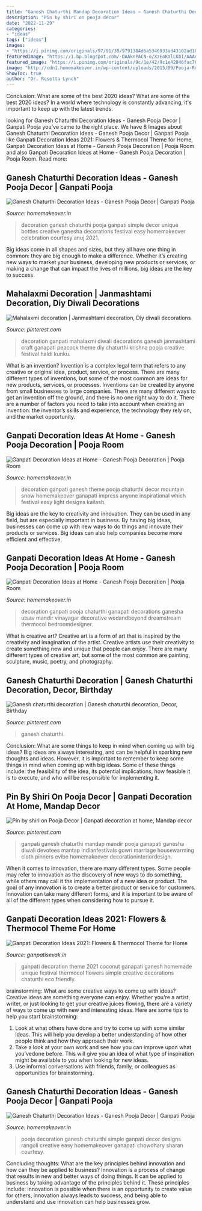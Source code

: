 ```yaml
---
title: "Ganesh Chaturthi Mandap Decoration Ideas ~ Ganesh Chaturthi Decoration Ideas"
description: "Pin by shiri on pooja decor"
date: "2022-11-29"
categories:
- "ideas"
tags: ["ideas"]
images:
- "https://i.pinimg.com/originals/97/91/38/9791384d6a5346933ad43102ad18abfc.jpg"
featuredImage: "https://1.bp.blogspot.com/-DAAknPACN-o/XzEoKalLKbI/AAAAAAAAIPI/NLvHW0YI2pMIkuWz2LzTWIOEhFlsEAhYgCLcBGAsYHQ/s1040/Ganpati-Decoration-Ideas-for-Home-3.jpg"
featured_image: "https://i.pinimg.com/originals/9c/1e/42/9c1e42846fac76048c3a7bde00988c8a.jpg"
image: "http://cdn1.homemakeover.in/wp-content/uploads/2015/09/Pooja-Room-406.jpg"
ShowToc: true
author: "Dr. Rosetta Lynch"
---
```



Conclusion: What are some of the best 2020 ideas?
What are some of the best 2020 ideas? In a world where technology is constantly advancing, it's important to keep up with the latest trends.

	

		
looking for Ganesh Chaturthi Decoration Ideas - Ganesh Pooja Decor | Ganpati Pooja you've came to the right place. We have 8 Images about Ganesh Chaturthi Decoration Ideas - Ganesh Pooja Decor | Ganpati Pooja like Ganpati Decoration Ideas 2021: Flowers &amp; Thermocol Theme for Home, Ganpati Decoration Ideas at Home - Ganesh Pooja Decoration | Pooja Room and also Ganpati Decoration Ideas at Home - Ganesh Pooja Decoration | Pooja Room. Read more:
		
    
## Ganesh Chaturthi Decoration Ideas - Ganesh Pooja Decor | Ganpati Pooja

<img loading=lazy src="http://cdn1.homemakeover.in/wp-content/uploads/2015/09/Pooja-Room-406.jpg" onerror="this.onerror=null;this.src='https://tse3.mm.bing.net/th?id=OIP.4gDTt0W0U6vjEieQ_yHUHgHaFk&amp;pid=15.1';" alt="Ganesh Chaturthi Decoration Ideas - Ganesh Pooja Decor | Ganpati Pooja">

_Source: homemakeover.in_

>decoration ganesh chaturthi pooja ganpati simple decor unique bottles creative ganesha decorations festival easy homemakeover celebration courtesy anuj 2021. 

	

Big ideas come in all shapes and sizes, but they all have one thing in common: they are big enough to make a difference. Whether it’s creating new ways to market your business, developing new products or services, or making a change that can impact the lives of millions, big ideas are the key to success.

    
## Mahalaxmi Decoration | Janmashtami Decoration, Diy Diwali Decorations

<img loading=lazy src="https://i.pinimg.com/originals/9c/1e/42/9c1e42846fac76048c3a7bde00988c8a.jpg" onerror="this.onerror=null;this.src='https://tse4.mm.bing.net/th?id=OIP.AqVgnES3oiSTKLplUCBIXQHaJ4&amp;pid=15.1';" alt="Mahalaxmi decoration | Janmashtami decoration, Diy diwali decorations">

_Source: pinterest.com_

>decoration ganpati mahalaxmi diwali decorations ganesh janmashtami craft ganapati peacock theme diy chaturthi krishna pooja creative festival haldi kunku. 

	

What is an invention?
Invention is a complex legal term that refers to any creative or original idea, product, service, or process. There are many different types of inventions, but some of the most common are ideas for new products, services, or processes. Inventions can be created by anyone from small businesses to large companies. There are many different ways to get an invention off the ground, and there is no one right way to do it. There are a number of factors you need to take into account when creating an invention: the inventor’s skills and experience, the technology they rely on, and the market opportunity.

    
## Ganpati Decoration Ideas At Home - Ganesh Pooja Decoration | Pooja Room

<img loading=lazy src="http://cdn1.homemakeover.in/wp-content/uploads/2015/09/Pooja-Room-403.jpg" onerror="this.onerror=null;this.src='https://tse4.mm.bing.net/th?id=OIP.MZt5I1y-piJNCdm87P4wjQHaGQ&amp;pid=15.1';" alt="Ganpati Decoration Ideas at Home - Ganesh Pooja Decoration | Pooja Room">

_Source: homemakeover.in_

>decoration ganpati ganesh theme pooja chaturthi decor mountain snow homemakeover ganapati impress anyone inspirational which festival easy light designs kailash. 

	

Big ideas are the key to creativity and innovation. They can be used in any field, but are especially important in business. By having big ideas, businesses can come up with new ways to do things and innovate their products or services. Big ideas can also help companies become more efficient and effective.

    
## Ganpati Decoration Ideas At Home - Ganesh Pooja Decoration | Pooja Room

<img loading=lazy src="https://cdn1.homemakeover.in/wp-content/uploads/$wblob/2955/Pooja-Room-343.jpg" onerror="this.onerror=null;this.src='https://tse2.mm.bing.net/th?id=OIP.KZdSm9pGomJF8RjS5yk8pwAAAA&amp;pid=15.1';" alt="Ganpati Decoration Ideas at Home - Ganesh Pooja Decoration | Pooja Room">

_Source: homemakeover.in_

>decoration ganpati pooja chaturthi ganapati decorations ganesha utsav mandir vinayagar decorative wedandbeyond dreamstream thermocol bedroomdesigner. 

	

What is creative art?
Creative art is a form of art that is inspired by the creativity and imagination of the artist. Creative artists use their creativity to create something new and unique that people can enjoy. There are many different types of creative art, but some of the most common are painting, sculpture, music, poetry, and photography.

    
## Ganesh Chaturthi Decoration | Ganesh Chaturthi Decoration, Decor, Birthday

<img loading=lazy src="https://i.pinimg.com/736x/45/97/ef/4597efc8a733a5fd6aa8ebba7a11a124.jpg" onerror="this.onerror=null;this.src='https://tse1.mm.bing.net/th?id=OIP.rcOR-tZec-AG4iKuicuYvgHaJ3&amp;pid=15.1';" alt="Ganesh chaturthi decoration | Ganesh chaturthi decoration, Decor, Birthday">

_Source: pinterest.com_

>ganesh chaturthi. 

	

Conclusion: What are some things to keep in mind when coming up with big ideas?
Big ideas are always interesting, and can be helpful in sparking new thoughts and ideas. However, it is important to remember to keep some things in mind when coming up with big ideas. Some of these things include: the feasibility of the idea, its potential implications, how feasible it is to execute, and who will be responsible for implementing it.

    
## Pin By Shiri On Pooja Decor | Ganpati Decoration At Home, Mandap Decor

<img loading=lazy src="https://i.pinimg.com/originals/97/91/38/9791384d6a5346933ad43102ad18abfc.jpg" onerror="this.onerror=null;this.src='https://tse1.mm.bing.net/th?id=OIP.53SFfjsgd7hgrpkbDekglwAAAA&amp;pid=15.1';" alt="Pin by shiri on Pooja Decor | Ganpati decoration at home, Mandap decor">

_Source: pinterest.com_

>ganpati ganesh chaturthi mandap mandir pooja ganapati ganesha diwali devotees mantap indianfestivals gowri marriage housewarming cloth pinners evibe homemakeover decorationinteriordesign. 

	

When it comes to innovation, there are many different types. Some people may refer to innovation as the discovery of new ways to do something, while others may call it the implementation of a new idea or product. The goal of any innovation is to create a better product or service for customers. Innovation can take many different forms, and it is important to be aware of all of the different types when considering how to pursue it.

    
## Ganpati Decoration Ideas 2021: Flowers &amp; Thermocol Theme For Home

<img loading=lazy src="https://1.bp.blogspot.com/-DAAknPACN-o/XzEoKalLKbI/AAAAAAAAIPI/NLvHW0YI2pMIkuWz2LzTWIOEhFlsEAhYgCLcBGAsYHQ/s1040/Ganpati-Decoration-Ideas-for-Home-3.jpg" onerror="this.onerror=null;this.src='https://tse1.mm.bing.net/th?id=OIP.gyaJZbkfjz16AgY9RWuOMQHaJ4&amp;pid=15.1';" alt="Ganpati Decoration Ideas 2021: Flowers &amp; Thermocol Theme for Home">

_Source: ganpatisevak.in_

>ganpati decoration theme 2021 coconut ganapati ganesh homemade unique festival thermocol flowers simple creative decorations chaturthi eco friendly. 

	

brainstorming: What are some creative ways to come up with ideas?
Creative ideas are something everyone can enjoy. Whether you're a artist, writer, or just looking to get your creative juices flowing, there are a variety of ways to come up with new and interesting ideas. Here are some tips to help you start brainstorming: 
1. Look at what others have done and try to come up with some similar ideas. This will help you develop a better understanding of how other people think and how they approach their work. 
2. Take a look at your own work and see how you can improve upon what you'vedone before. This will give you an idea of what type of inspiration might be available to you when looking for new ideas. 
3. Use informal conversations with friends, family, or colleagues as opportunities for brainstorming.

    
## Ganesh Chaturthi Decoration Ideas - Ganesh Pooja Decor | Ganpati Pooja

<img loading=lazy src="http://cdn1.homemakeover.in/wp-content/uploads/2015/09/Pooja-Room-412.jpg" onerror="this.onerror=null;this.src='https://tse4.mm.bing.net/th?id=OIP.8fMC3Ca6OIQM_YTajAKe8AHaFd&amp;pid=15.1';" alt="Ganesh Chaturthi Decoration Ideas - Ganesh Pooja Decor | Ganpati Pooja">

_Source: homemakeover.in_

>pooja decoration ganesh chaturthi simple ganpati decor designs rangoli creative easy homemakeover ganapati chowdhary sharan courtesy. 

	

Concluding thoughts: What are the key principles behind innovation and how can they be applied to business?
Innovation is a process of change that results in new and better ways of doing things. It can be applied to business by taking advantage of the principles behind it. These principles include: innovation is possible when there is an opportunity to create value for others, innovation always leads to success, and being able to understand and use innovation can help businesses grow.


